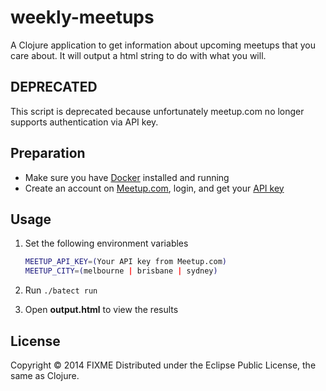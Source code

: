 # weekly-meetups

A Clojure application to get information about upcoming meetups that you care about. It will output a html string to do with what you will.

## DEPRECATED

This script is deprecated because unfortunately meetup.com no longer supports authentication via API key.

## Preparation

- Make sure you have [Docker](https://docker.com) installed and running
- Create an account on [Meetup.com](https://meetup.com), login, and get your [API key](https://secure.meetup.com/meetup_api/key/)

## Usage

1. Set the following environment variables

   ```bash
   MEETUP_API_KEY=(Your API key from Meetup.com)
   MEETUP_CITY=(melbourne | brisbane | sydney)
   ```

2. Run `./batect run`
3. Open **output.html** to view the results

## License

Copyright © 2014 FIXME
Distributed under the Eclipse Public License, the same as Clojure.
